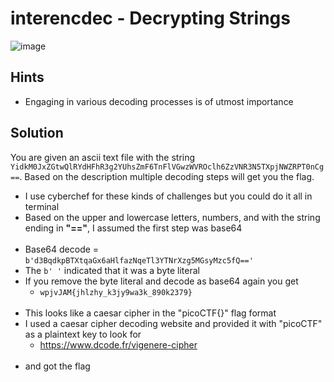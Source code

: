 # interencdec - Decrypting Strings
![image](https://github.com/JosephB10/CTF-Writeups/assets/105746932/be6de807-4544-4ba3-b5b3-d57ffb2ab777)

## Hints
- Engaging in various decoding processes is of utmost importance
## Solution
You are given an ascii text file with the string `YidkM0JxZGtwQlRYdHFhR3g2YUhsZmF6TnFlVGwzWVROclh6ZzVNR3N5TXpjNWZRPT0nCg==`. Based on the description multiple decoding steps will get you the flag. 
- I use cyberchef for these kinds of challenges but you could do it all in terminal
- Based on the upper and lowercase letters, numbers, and with the string ending in **"=="**, I assumed the first step was base64
<br><br>
- Base64 decode = `b'd3BqdkpBTXtqaGx6aHlfazNqeTl3YTNrXzg5MGsyMzc5fQ=='`
- The `b' '` indicated that it was a byte literal
- If you remove the byte literal and decode as base64 again you get
  - `wpjvJAM{jhlzhy_k3jy9wa3k_890k2379}`
<br><br>
- This looks like a caesar cipher in the "picoCTF{}" flag format
- I used a caesar cipher decoding website and provided it with "picoCTF" as a plaintext key to look for 
  - https://www.dcode.fr/vigenere-cipher
<br><br>
- and got the flag 

